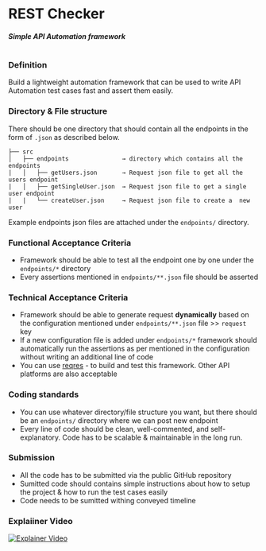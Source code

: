 # REST Checker
##### Simple API Automation framework 
#

### Definition 
Build a lightweight automation framework that can be used to write API Automation test cases fast and assert them easily. 

### Directory & File structure 
There should be one directory that should contain all the endpoints in the form of `.json` as described below. 
```
├── src
│   ├── endpoints               → directory which contains all the endpoints  
|   │   ├── getUsers.json       → Request json file to get all the users endpoint 
|   │   ├── getSingleUser.json  → Request json file to get a single user endpoint 
|   |   └── createUser.json     → Request json file to create a  new user 
```
Example endpoints json files are attached under the `endpoints/` directory.  

### Functional Acceptance Criteria 
- Framework should be able to test all the endpoint one by one under the `endpoints/*` directory 
- Every assertions mentioned in `endpoints/**.json` file should be asserted

### Technical Acceptance Criteria 
- Framework should be able to generate request **dynamically** based on the configuration mentioned under `endpoints/**.json` file >> `request` key 
- If a new configuration file is added under `endpoints/*` framework should automatically run the assertions as per mentioned in the configuration without writing an additional line of code 
- You can use [reqres](https://reqres.in/) - to build and test this framework. Other API platforms are also acceptable

### Coding standards 
- You can use whatever directory/file structure you want, but there should be an `endpoints/` directory where we can post new endpoint 
- Every line of code should be clean, well-commented, and self-explanatory. Code has to be scalable & maintainable in the long run. 

### Submission 
- All the code has to be submitted via the public GitHub repository 
- Sumitted code should contains simple instructions about how to setup the project & how to run the test cases easily 
- Code needs to be sumitted withing conveyed timeline 

### Explaiiner Video
[![Explainer Video](https://i.postimg.cc/tCwgpC06/Screenshot-2022-12-02-at-2-26-36-PM.png)](https://app.usebubbles.com/fqp2dvoRvsJV6CHbLEJdWB/rest-checker-practical-test-explainer)
